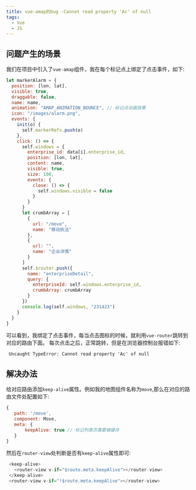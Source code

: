 ```yaml
---
title: vue-amap的bug -Cannot read property 'Ac' of null
tags:
  - Vue
  - JS
---
```


## 问题产生的场景

我们在项目中引入了`vue-amap`组件，我在每个标记点上绑定了点击事件，如下:

```js
let markerAlarm = {
  position: [lon, lat],
  visible: true,
  draggable: false,
  name: name,
  animation: "AMAP_ANIMATION_BOUNCE", // 标记点动画效果
  icon: "/images/alarm.png",
  events: {
    init(o) {
      self.markerRefs.push(o)
    },
    click: () => {
      self.windows = {
        enterprise_id: data[i].enterprise_id,
        position: [lon, lat],
        content: name,
        visible: true,
        size: 100,
        events: {
          close: () => {
            self.windows.visible = false
          }
        }
      }
      let crumbArray = [
        {
          url: "/move",
          name: "移动执法"
        },
        {
          url: "",
          name: "企业详情"
        }
      ]
      self.$router.push({
        name: "enterpriseDetail",
        query: {
          enterpriseId: self.windows.enterprise_id,
          crumbArray: crumbArray
        }
      })
      console.log(self.windows, "231423")
    }
  }
}
```

<!-- more -->

可以看到，我绑定了点击事件，每当点击图标的时候，就利用`vue-router`跳转到对应的路由下面。
每次点击之后，正常跳转，但是在浏览器控制台报错如下:

```
 Uncaught TypeError: Cannot read property 'Ac' of null
```

## 解决办法

给对应路由添加`keep-alive`属性。例如我的地图组件名称为`move`,那么在对应的路由文件处配置如下:

```js
{
   path: '/move',
   component: Move,
   meta: {
       keepAlive: true // 标记列表页需要被缓存
   }
}
```

然后在`router-view`处判断是否有`keep-alive`属性即可:

```js
 <keep-alive>
   <router-view v-if="$route.meta.keepAlive"></router-view>
 </keep-alive>
 <router-view v-if="!$route.meta.keepAlive"></router-view>
```
